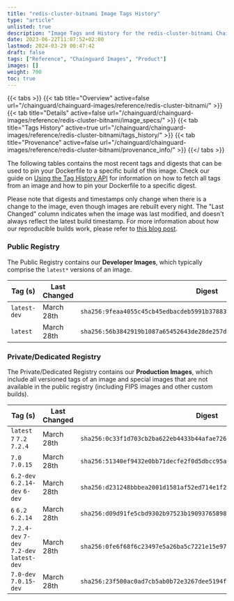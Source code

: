 ```yaml
---
title: "redis-cluster-bitnami Image Tags History"
type: "article"
unlisted: true
description: "Image Tags and History for the redis-cluster-bitnami Chainguard Image"
date: 2023-06-22T11:07:52+02:00
lastmod: 2024-03-29 00:47:42
draft: false
tags: ["Reference", "Chainguard Images", "Product"]
images: []
weight: 700
toc: true
---
```


{{< tabs >}}
{{< tab title="Overview" active=false url="/chainguard/chainguard-images/reference/redis-cluster-bitnami/" >}}
{{< tab title="Details" active=false url="/chainguard/chainguard-images/reference/redis-cluster-bitnami/image_specs/" >}}
{{< tab title="Tags History" active=true url="/chainguard/chainguard-images/reference/redis-cluster-bitnami/tags_history/" >}}
{{< tab title="Provenance" active=false url="/chainguard/chainguard-images/reference/redis-cluster-bitnami/provenance_info/" >}}
{{</ tabs >}}

The following tables contains the most recent tags and digests that can be used to pin your Dockerfile to a specific build of this image. Check our guide on [Using the Tag History API](/chainguard/chainguard-images/using-the-tag-history-api/) for information on how to fetch all tags from an image and how to pin your Dockerfile to a specific digest.

Please note that digests and timestamps only change when there is a change to the image, even though images are rebuilt every night. The "Last Changed" column indicates when the image was last modified, and doesn't always reflect the latest build timestamp. For more information about how our reproducible builds work, please refer to [this blog post](https://www.chainguard.dev/unchained/reproducing-chainguards-reproducible-image-builds).

### Public Registry
The Public Registry contains our **Developer Images**, which typically comprise the `latest*` versions of an image.

| Tag (s)       | Last Changed | Digest                                                                    |
|---------------|--------------|---------------------------------------------------------------------------|
|  `latest-dev` | March 28th   | `sha256:9feaa4055c45cb45edbacdeb5991b3788362c761189947c90a3d10a95e8c8d5d` |
|  `latest`     | March 28th   | `sha256:56b3842919b1087a65452643de28de257db4f64ada152d77ae80b5ed872be477` |


### Private/Dedicated Registry
The Private/Dedicated Registry contains our **Production Images**, which include all versioned tags of an image and special images that are not available in the public registry (including FIPS images and other custom builds).

| Tag (s)                                     | Last Changed | Digest                                                                    |
|---------------------------------------------|--------------|---------------------------------------------------------------------------|
|  `latest` `7` `7.2` `7.2.4`                 | March 28th   | `sha256:0c33f1d703cb2ba622eb4433b44afae726002ed159eea30c93afa2a52450f9a8` |
|  `7.0` `7.0.15`                             | March 28th   | `sha256:51340ef9432e0bb71decfe2f0d5dbcc95ab235a19a343d7c97c25334de5599c2` |
|  `6.2-dev` `6.2.14-dev` `6-dev`             | March 28th   | `sha256:d231248bbbea2001d1581af52ed714e1f21fc9cb9ce621f16e18db87c56bc4a8` |
|  `6` `6.2` `6.2.14`                         | March 28th   | `sha256:d09d91fe5cbd9302b97523b190937658988e1b0654d22571b49c602c17a60946` |
|  `7.2.4-dev` `7-dev` `7.2-dev` `latest-dev` | March 28th   | `sha256:0fe6f68f6c23497e5a26ba5c7221e15e976744155910175035a28ffc86d1b479` |
|  `7.0-dev` `7.0.15-dev`                     | March 28th   | `sha256:23f500ac0ad7cb5ab0b72e3267dee5194fff4e5e5090761a097a96d3b85e401a` |

